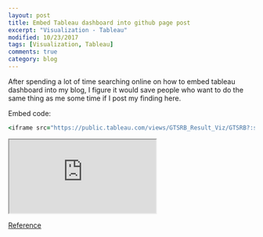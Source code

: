 ```yaml
---
layout: post
title: Embed Tableau dashboard into github page post
excerpt: "Visualization - Tableau"
modified: 10/23/2017
tags: [Visualization, Tableau]
comments: true
category: blog
---  
```


After spending a lot of time searching online on how to embed tableau dashboard into my blog, I figure it would save people who want to do the same thing as me some time if I post my finding here. 

Embed code:  
~~~ ruby
<iframe src="https://public.tableau.com/views/GTSRB_Result_Viz/GTSRB?:showVizHome=no&:embed=true"
~~~
  
<iframe src="https://public.tableau.com/views/GTSRB_Result_Viz/GTSRB?:showVizHome=no&:embed=true"

Embed code for adjusting dashboard size:    
~~~ ruby
<iframe src="https://public.tableau.com/views/GTSRB_Result_Viz/GTSRB?:showVizHome=no&:embed=true" width = '800' height = '600'></iframe>
~~~  
<iframe src="https://public.tableau.com/views/GTSRB_Result_Viz/GTSRB?:showVizHome=no&:embed=true" width = '800' height = '600'></iframe>



[Reference](http://kb.tableau.com/articles/howto/embedding-tableau-public-views-in-iframes)
